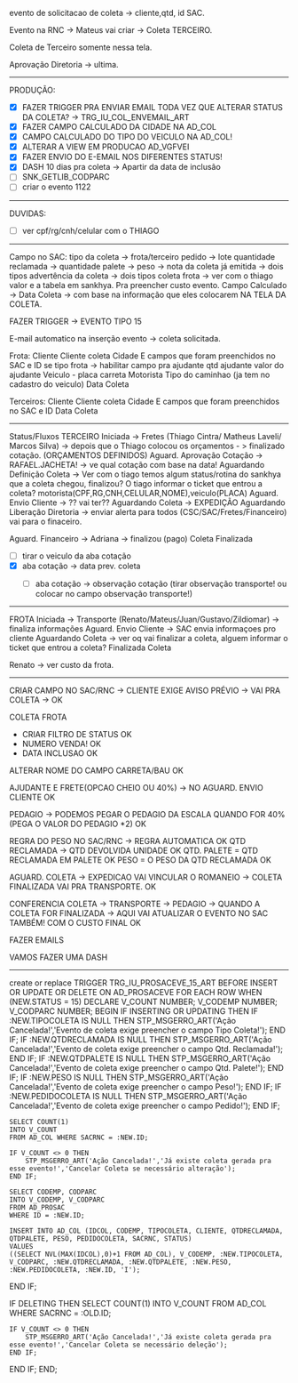 evento de solicitacao de coleta → cliente,qtd, id SAC.

Evento na RNC → Mateus vai criar → Coleta TERCEIRO.

Coleta de Terceiro somente nessa tela.

Aprovação Diretoria → ultima.

---
PRODUÇÃO:
- [x] FAZER TRIGGER PRA ENVIAR EMAIL TODA VEZ QUE ALTERAR STATUS DA COLETA? → TRG_IU_COL_ENVEMAIL_ART
- [x] FAZER CAMPO CALCULADO DA CIDADE NA AD_COL
- [x] CAMPO CALCULADO DO TIPO DO VEICULO NA AD_COL!
- [x] ALTERAR A VIEW EM PRODUCAO AD_VGFVEI
- [x] FAZER ENVIO DO E-EMAIL NOS DIFERENTES STATUS!
- [x] DASH
		10 dias pra coleta -> Apartir da data de inclusão
- [ ] SNK_GETLIB_CODPARC
- [ ] criar o evento 1122
----
DUVIDAS:
- [ ] ver cpf/rg/cnh/celular com o THIAGO
---

Campo no SAC:
tipo da coleta → frota/terceiro
pedido → lote
quantidade reclamada →
quantidade palete → 
peso →
nota da coleta já emitida → dois tipos
advertência da coleta → dois tipos
coleta frota → ver com o thiago valor e a tabela em sankhya. Pra preencher custo evento.
Campo Calculado → Data Coleta → com base na informação que eles colocarem NA TELA DA COLETA.

FAZER TRIGGER → EVENTO TIPO 15

E-mail automatico na inserção evento → coleta solicitada.

Frota:
Cliente
Cliente coleta
Cidade
E campos que foram preenchidos no SAC e ID
se tipo frota → habilitar campo pra ajudante
qtd ajudante
valor do ajudante
Veiculo - placa carreta
Motorista
Tipo do caminhao (ja tem no cadastro do veiculo)
Data Coleta

Terceiros:
Cliente
Cliente coleta
Cidade
E campos que foram preenchidos no SAC e ID
Data Coleta

---


Status/Fluxos
TERCEIRO
Iniciada → Fretes (Thiago Cintra/ Matheus Laveli/ Marcos Silva) → depois que o Thiago colocou os orçamentos - > finalizado cotação. (ORÇAMENTOS DEFINIDOS)
Aguard. Aprovação Cotação → RAFAEL.JACHETA! → ve qual cotação com base na data! 
Aguardando Definição Coleta → Ver com o tiago temos algum status/rotina do sankhya que a coleta chegou, finalizou? O tiago informar o ticket que entrou a coleta?
	motorista(CPF,RG,CNH,CELULAR,NOME),veiculo(PLACA)
Aguard. Envio Cliente → ?? vai ter??
Aguardando Coleta → EXPEDIÇÃO
Aguardando Liberação Diretoria → enviar alerta para todos (CSC/SAC/Fretes/Financeiro) vai para o finaceiro.

Aguard. Financeiro → Adriana → finalizou (pago)
Coleta Finalizada

- [ ] tirar o veiculo da aba cotação
- [x] aba cotação → data prev. coleta
	- [ ] aba cotação → observação cotação (tirar observação transporte! ou colocar no campo observação transporte!)


---



FROTA
Iniciada → Transporte (Renato/Mateus/Juan/Gustavo/Zildiomar) → finaliza informações
Aguard. Envio Cliente → SAC envia informaçoes pro cliente
Aguardando Coleta → ver oq vai finalizar a coleta, alguem informar o ticket que entrou a coleta?
Finalizada Coleta



Renato → ver custo da frota.

---


CRIAR CAMPO NO SAC/RNC -> CLIENTE EXIGE AVISO PRÉVIO -> VAI PRA COLETA → OK


COLETA FROTA
- CRIAR FILTRO DE STATUS OK
- NUMERO VENDA! OK
- DATA INCLUSAO OK

ALTERAR NOME DO CAMPO CARRETA/BAU OK

AJUDANTE E FRETE(OPCAO CHEIO OU 40%) -> NO AGUARD. ENVIO CLIENTE OK

PEDAGIO -> PODEMOS PEGAR O PEDAGIO DA ESCALA QUANDO FOR 40% (PEGA O VALOR DO PEDAGIO *2) OK

REGRA DO PESO NO SAC/RNC -> REGRA AUTOMATICA OK
	QTD RECLAMADA -> QTD DEVOLVIDA UNIDADE OK
		QTD. PALETE = QTD RECLAMADA EM PALETE OK
		PESO = O PESO DA QTD RECLAMADA OK

AGUARD.  COLETA -> EXPEDICAO VAI VINCULAR O ROMANEIO -> COLETA FINALIZADA VAI PRA TRANSPORTE. OK

CONFERENCIA COLETA → TRANSPORTE → PEDAGIO  -> QUANDO A COLETA FOR FINALIZADA
	→ AQUI VAI ATUALIZAR O EVENTO NO SAC TAMBÉM! COM O CUSTO FINAL OK

FAZER EMAILS

VAMOS FAZER UMA DASH

---

create or replace TRIGGER TRG_IU_PROSACEVE_15_ART 
BEFORE INSERT OR UPDATE OR DELETE ON AD_PROSACEVE
FOR EACH ROW
WHEN (NEW.STATUS = 15)
DECLARE
V_COUNT     NUMBER;
V_CODEMP    NUMBER; 
V_CODPARC   NUMBER;
BEGIN
  IF INSERTING OR UPDATING THEN
    IF :NEW.TIPOCOLETA IS NULL THEN
        STP_MSGERRO_ART('Ação Cancelada!','Evento de coleta exige preencher o campo Tipo Coleta!');
    END IF;
    IF :NEW.QTDRECLAMADA IS NULL THEN
        STP_MSGERRO_ART('Ação Cancelada!','Evento de coleta exige preencher o campo Qtd. Reclamada!');
    END IF;
    IF :NEW.QTDPALETE IS NULL THEN
        STP_MSGERRO_ART('Ação Cancelada!','Evento de coleta exige preencher o campo Qtd. Palete!');
    END IF;
    IF :NEW.PESO IS NULL THEN
        STP_MSGERRO_ART('Ação Cancelada!','Evento de coleta exige preencher o campo Peso!');
    END IF;
    IF :NEW.PEDIDOCOLETA IS NULL THEN
        STP_MSGERRO_ART('Ação Cancelada!','Evento de coleta exige preencher o campo Pedido!');
    END IF;
    
    SELECT COUNT(1)
    INTO V_COUNT
    FROM AD_COL WHERE SACRNC = :NEW.ID;
    
    IF V_COUNT <> 0 THEN
        STP_MSGERRO_ART('Ação Cancelada!','Já existe coleta gerada pra esse evento!','Cancelar Coleta se necessário alteração');
    END IF;
    
    SELECT CODEMP, CODPARC
    INTO V_CODEMP, V_CODPARC
    FROM AD_PROSAC
    WHERE ID = :NEW.ID;
    
    INSERT INTO AD_COL (IDCOL, CODEMP, TIPOCOLETA, CLIENTE, QTDRECLAMADA, QTDPALETE, PESO, PEDIDOCOLETA, SACRNC, STATUS)
    VALUES
    ((SELECT NVL(MAX(IDCOL),0)+1 FROM AD_COL), V_CODEMP, :NEW.TIPOCOLETA, V_CODPARC, :NEW.QTDRECLAMADA, :NEW.QTDPALETE, :NEW.PESO, :NEW.PEDIDOCOLETA, :NEW.ID, 'I');
  END IF;
  
  IF DELETING THEN
    SELECT COUNT(1)
    INTO V_COUNT
    FROM AD_COL WHERE SACRNC = :OLD.ID;
    
    IF V_COUNT <> 0 THEN
        STP_MSGERRO_ART('Ação Cancelada!','Já existe coleta gerada pra esse evento!','Cancelar Coleta se necessário deleção');
    END IF;
  END IF;
END;